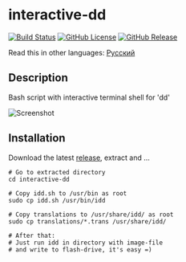 # interactive-dd

[![Build Status](https://travis-ci.org/nixscript/interactive-dd.svg?branch=master)](https://travis-ci.org/nixscript/interactive-dd)
[![GitHub License](https://img.shields.io/github/license/nixscript/interactive-dd.svg)](https://github.com/nixscript/interactive-dd/blob/master/LICENSE.md)
[![GitHub Release](https://img.shields.io/github/release/nixscript/interactive-dd.svg)](https://github.com/nixscript/interactive-dd/releases)

Read this in other languages: [Русский](README.ru.md)

## Description

Bash script with interactive terminal shell for 'dd'

![Screenshot](https://i.imgur.com/zAdJVLw.png)

## Installation

Download the latest [release](https://github.com/nixscript/interactive-dd/releases), extract and ...

```
# Go to extracted directory
cd interactive-dd

# Copy idd.sh to /usr/bin as root
sudo cp idd.sh /usr/bin/idd

# Copy translations to /usr/share/idd/ as root
sudo cp translations/*.trans /usr/share/idd/

# After that:
# Just run idd in directory with image-file
# and write to flash-drive, it's easy =)
```
